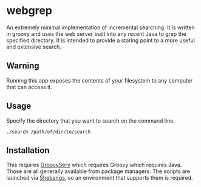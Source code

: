 # webgrep

An extremely minimal implementation of incremental searching.
It is written in groovy and uses the web server built into any recent Java
to grep the specified directory. It is intended to provide a staring point to a
more useful and extensive search.

## Warning

Running this app exposes the contents of your filesystem to any computer
that can access it.

## Usage

Specify the directory that you want to search on the command line.

```
./search /path/of/dir/to/search
```

## Installation

This requires [GroovyServ](https://kobo.github.io/groovyserv/index.html)
which requires Groovy which requires Java.
Those are all generally available from package managers.
The scripts are launched via [Shebangs](https://en.wikipedia.org/wiki/Shebang_(Unix)),
so an environment that supports them is required.
